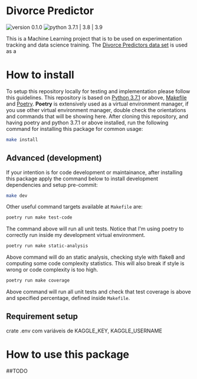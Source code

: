 # Divorce Predictor

![version 0.1.0][img_version]
![python 3.7.1 | 3.8 | 3.9][python_version]

[img_version]: https://img.shields.io/static/v1.svg?label=version&message=0.1.0&color=blue
[python_version]: https://img.shields.io/static/v1.svg?label=python&message=3.7.1%20|%203.8%20|%203.9&color=blue

This is a Machine Learning project that is to be used on experimentation tracking and data science training.
The [Divorce Predictors data set](https://archive.ics.uci.edu/ml/datasets/Divorce+Predictors+data+set) is used as a

# How to install

To setup this repository locally for testing and implementation please follow this guidelines. This repository is based on [Python 3.7.1](https://www.python.org/) or above, [Makefile](https://opensource.com/article/18/8/what-how-makefile) and [Poetry](https://python-poetry.org/). **Poetry** is extensively used as a virtual environment manager, if you use other virtual environment manager, double check the orientations and commands that will be showing here.
After cloning this repository, and having poetry and python 3.7.1 or above installed, run the following command for installing this package for common usage:

```sh
make install
```

## Advanced (development)

If your intention is for code development or maintainance, after installing this package apply the command below to install development dependencies and setup pre-commit:

```sh
make dev
```

Other useful command targets available at `Makefile` are:

```sh
poetry run make test-code
```
The command above will run all unit tests. Notice that I'm using poetry to correctly run inside my development virtual environment.

```sh
poetry run make static-analysis
```
Above command will do an static analysis, checking style with flake8 and computing some code complexity statistics. This will also break if style is wrong or code complexity is too high.

```sh
poetry run make coverage
```

Above command will run all unit tests and check that test coverage is above and specified percentage, defined inside `Makefile`.

## Requirement setup

crate .env com variáveis de KAGGLE_KEY, KAGGLE_USERNAME

# How to use this package

##TODO
